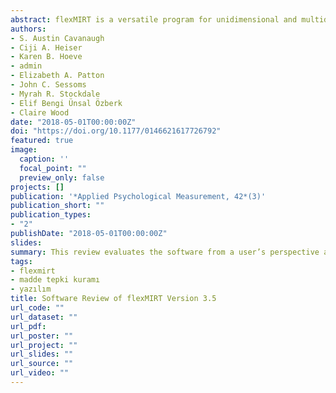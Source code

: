 ```yaml
---
abstract: flexMIRT is a versatile program for unidimensional and multidimensional item response theory (IRT) calibrations, scoring analyses, and model-based simulations. With an adaptable syntax that allows for various combinations of model specifications, estimation constraints, and estimation choices, flexMIRT can handle almost all of the most popular IRT models for dichotomous and polytomous data. The software package also supports diagnostic classification models and multigroup and multilevel analyses.This review evaluates the software from a user’s perspective as well as some of its calibration, scoring, and simulation capabilities.Two simulation studies are included, one demonstrates some basic simulation capabilities and the other provides some direct comparisons with BILOG-MG. The review suggests that flexMIRT is a very good product that is only likely to get better as new features and suggestions for improvement are implemented
authors:
- S. Austin Cavanaugh
- Ciji A. Heiser
- Karen B. Hoeve
- admin
- Elizabeth A. Patton 
- John C. Sessoms
- Myrah R. Stockdale
- Elif Bengi Ünsal Özberk
- Claire Wood
date: "2018-05-01T00:00:00Z"
doi: "https://doi.org/10.1177/0146621617726792"
featured: true
image:
  caption: ''
  focal_point: ""
  preview_only: false
projects: []
publication: '*Applied Psychological Measurement, 42*(3)'
publication_short: ""
publication_types:
- "2"
publishDate: "2018-05-01T00:00:00Z"
slides: 
summary: This review evaluates the software from a user’s perspective as well as some of its calibration, scoring, and simulation capabilities.
tags:
- flexmirt
- madde tepki kuramı
- yazılım
title: Software Review of flexMIRT Version 3.5 
url_code: ""
url_dataset: ""
url_pdf: 
url_poster: ""
url_project: ""
url_slides: ""
url_source: ""
url_video: ""
---
```


